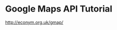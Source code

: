 <!--
id: 332122743
link: http://kevinisom.info/post/332122743/google-maps-api-tutorial
slug: google-maps-api-tutorial
date: Wed Jan 13 2010 22:18:42 GMT+1300 (NZDT)
raw: {"blog_name":"kevinisom","id":332122743,"post_url":"http://kevinisom.info/post/332122743/google-maps-api-tutorial","slug":"google-maps-api-tutorial","type":"link","date":"2010-01-13 09:18:42 GMT","timestamp":1263374322,"state":"published","format":"html","reblog_key":"VifxTlZM","tags":[],"short_url":"http://tmblr.co/Zw68YyJoyft","highlighted":[],"feed_item":"http://econym.org.uk/gmap/","from_feed_id":"650234","note_count":0,"title":"Google Maps API Tutorial","url":"http://econym.org.uk/gmap/","description":""}
publish: 2010-01-013
tags: 
title: Google Maps API Tutorial
-->


Google Maps API Tutorial
========================

<http://econym.org.uk/gmap/>

